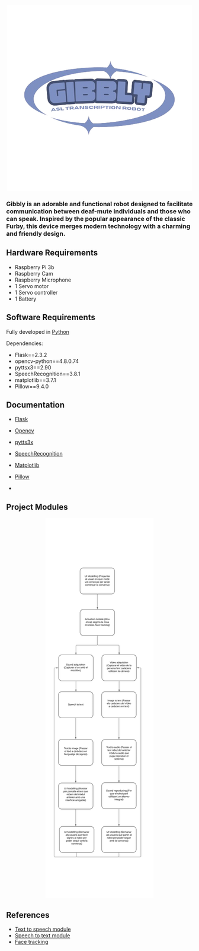 <div align="center">
  <img src="images/logo.png" alt="Gibbly" >
</div>

<h3>Gibbly is an adorable and functional robot designed to facilitate communication between deaf-mute individuals and those who can speak. Inspired by the popular appearance of the classic Furby, this device merges modern technology with a charming and friendly design. </h3>

## Hardware Requirements
- Raspberry Pi 3b
- Raspberry Cam
- Raspberry Microphone
- 1 Servo motor
- 1 Servo controller
- 1 Battery

## Software Requirements
Fully developed in [Python](https://www.python.org/)

Dependencies:
- Flask==2.3.2
- opencv-python==4.8.0.74
- pyttsx3==2.90
- SpeechRecognition==3.8.1
- matplotlib==3.7.1
- Pillow==9.4.0

## Documentation
- [Flask](https://flask.palletsprojects.com/en/3.0.x/)
- [Opencv](https://opencv.org/)
- [pytts3x](https://pypi.org/project/pyttsx3/)
- [SpeechRecognition](https://pypi.org/project/SpeechRecognition/)
- [Matplotlib](https://matplotlib.org/)
- [Pillow](https://pypi.org/project/pillow/)

- 

## Project Modules
<div align="center">
  <img src="images/Flow Chart.png" alt="DiagdeFlux" >
</div>

## References
- [Text to speech module](https://platform.openai.com/docs/guides/text-to-speech)
- [Speech to text module](https://platform.openai.com/docs/guides/speech-to-text/quickstart)
- [Face tracking](https://www.instructables.com/Pan-Tilt-face-tracking-with-the-raspberry-pi/)
